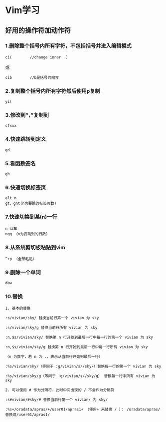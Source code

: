 # Vim学习

## 好用的操作符加动作符

### 1.删除整个括号内所有字符，不包括括号并进入编辑模式

```vim
ci(        //change inner （
```

或

```vim
cib        //b是括号的缩写
```

### 2.复制整个括号内所有字符然后使用p复制

```vim
yi(
```

### 3.修改到“，”复制到

```vim
cfxxx
```

### 4.快速跳转到定义

```vim
gd
```

### 5.看函数签名

```vim
gh
```

### 6.快速切换标签页

```vim
alt n
gt、gnt(n为要跳的标签页数) 
```

### 7.快速切换到某(n)一行

```vim
n 回车
ngg （n为要跳到的行数）
```

### 8.从系统剪切板粘贴到vim

```vim
“+p （全部粘贴）
```

### 9.删除一个单词

```vim
daw
```

### 10.替换

```vim
1. 基本的替换

:s/vivian/sky/ 替换当前行第一个 vivian 为 sky

:s/vivian/sky/g 替换当前行所有 vivian 为 sky

:n,$s/vivian/sky/ 替换第 n 行开始到最后一行中每一行的第一个 vivian 为 sky

:n,$s/vivian/sky/g 替换第 n 行开始到最后一行中每一行所有 vivian 为 sky

（n 为数字，若 n 为 .，表示从当前行开始到最后一行）

:%s/vivian/sky/（等同于 :g/vivian/s//sky/）替换每一行的第一个 vivian 为 sky

:%s/vivian/sky/g（等同于 :g/vivian/s//sky/g） 替换每一行中所有 vivian 为 sky

2. 可以使用 # 作为分隔符，此时中间出现的 / 不会作为分隔符

:s#vivian/#sky/# 替换当前行第一个 vivian/ 为 sky/

:%s+/oradata/apras/+/user01/apras1+ （使用+ 来替换 / ）： /oradata/apras/替换成/user01/apras1/
```
